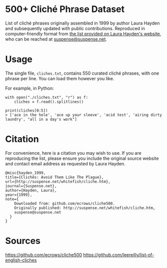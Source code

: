 # 500+ Cliché Phrase Dataset

List of cliché phrases originally assembled in 1999 by author Laura Hayden and subsequently updated with public contributions.  Reproduced in computer-friendly format from [the list provided on Laura Hayden's website](http://suspense.net/whitefish/cliche.htm), who can be reached at suspense@suspense.net.

# Usage

The single file, `cliches.txt`, contains 550 curated cliché phrases, with one phrase per line.  You can load them however you like.

For example, in Python:

```
with open("./cliches.txt", "r") as f:
    cliches = f.read().splitlines()
    
print(cliches[0:5])
> ['ace in the hole', 'ace up your sleeve', 'acid test', 'airing dirty laundry', "all in a day's work"]
```

# Citation

For convenience, here is a citation you may wish to use.  If you are reproducing the list, please ensure you include the original source website and contact email address as requested by Laura Hayden.

```
@misc{hayden_1999,
title={Clichés: Avoid Them Like The Plague},
url={http://suspense.net/whitefish/cliche.htm},
journal={Suspense.net},
author={Hayden, Laura},
year={1999},
note={
    Downloaded from: github.com/ecrows/cliche500.
    Originally published: http://suspense.net/whitefish/cliche.htm,
    suspense@suspense.net
  }
}
```
# Sources
https://github.com/ecrows/cliche500 
https://github.com/leereilly/list-of-english-cliches
